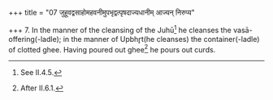 +++
title = "07 जुहूवद्वसाहोमहवनीमुपभृद्वत्पृषदाज्यधानीम् आज्यन् निरुप्य"

+++
7. In the manner of the cleansing of the Juhū[^1] he cleanses the vasā-offering(-ladle); in the manner of Upbhr̥t(he cleanses) the container(-ladle) of clotted ghee. Having poured out ghee[^3] he pours out curds.  

[^1]: See II.4.5.  

[^2]: See II.4.6.  

[^3]: After II.6.1.
